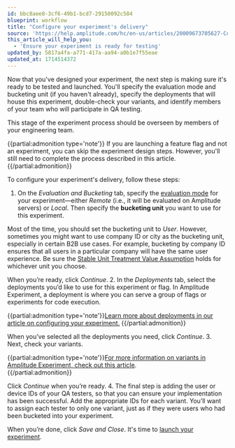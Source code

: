 ```yaml
---
id: bbc8aee8-3cf6-49b1-bcd7-29150092c584
blueprint: workflow
title: "Configure your experiment's delivery"
source: 'https://help.amplitude.com/hc/en-us/articles/20009673705627-Configure-your-experiment-s-delivery'
this_article_will_help_you:
  - 'Ensure your experiment is ready for testing'
updated_by: 5817a4fa-a771-417a-aa94-a0b1e7f55eae
updated_at: 1714514372
---
```

Now that you've designed your experiment, the next step is making sure it's ready to be tested and launched. You'll specify the evaluation mode and bucketing unit (if you haven't already), specify the deployments that will house this experiment, double-check your variants, and identify members of your team who will participate in QA testing.

This stage of the experiment process should be overseen by members of your engineering team.

{{partial:admonition type='note'}}
If you are launching a feature flag and not an experiment, you can skip the experiment design steps. However, you'll still need to complete the process described in this article.
{{/partial:admonition}}

To configure your experiment's delivery, follow these steps:

1. On the *Evaluation and Bucketing* tab, specify the [evaluation mode](https://www.docs.developers.amplitude.com/experiment/general/evaluation/local-evaluation/) for your experiment—either *Remote* (i.e., it will be evaluated on Amplitude servers) or *Local*. Then specify the **bucketing unit** you want to use for this experiment.  
  
Most of the time, you should set the bucketing unit to *User*. However, sometimes you might want to use company ID or city as the bucketing unit, especially in certain B2B use cases. For example, bucketing by company ID ensures that all users in a particular company will have the same user experience. Be sure the [Stable Unit Treatment Value Assumption](https://blogs.iq.harvard.edu/violations_of_s#:~:text=Methods%20for%20causal%20inference%2C%20in,treatments%20of%20others%20around%20him) holds for whichever unit you choose.  
  
When you’re ready, click *Continue*.
2. In the *Deployments* tab, select the deployments you’d like to use for this experiment or flag. In Amplitude Experiment, a deployment is where you can serve a group of flags or experiments for code execution.  
  
{{partial:admonition type='note'}}[Learn more about deployments in our article on configuring your experiment.](/experiment/workflow/configure)
{{/partial:admonition}}
  
When you’ve selected all the deployments you need, click *Continue*.
3. Next, check your variants.  
  
{{partial:admonition type='note'}}[For more information on variants in Amplitude Experiment, check out this article](/experiment/workflow/add-variants).  
{{/partial:admonition}}

Click *Continue* when you’re ready.
4. The final step is adding the user or device IDs of your QA testers, so that you can ensure your implementation has been successful. Add the appropriate IDs for each variant. You’ll want to assign each tester to only one variant, just as if they were users who had been bucketed into your experiment.

When you’re done, click *Save and Close*. It's time to [launch your experiment](/experiment/workflow/experiment-test).